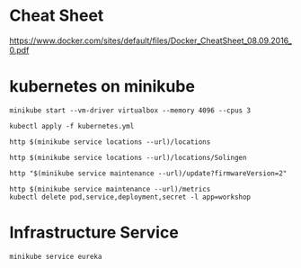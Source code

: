 # Cheat Sheet

https://www.docker.com/sites/default/files/Docker_CheatSheet_08.09.2016_0.pdf

# kubernetes on minikube

```
minikube start --vm-driver virtualbox --memory 4096 --cpus 3

kubectl apply -f kubernetes.yml

http $(minikube service locations --url)/locations 

http $(minikube service locations --url)/locations/Solingen

http "$(minikube service maintenance --url)/update?firmwareVersion=2"

http $(minikube service maintenance --url)/metrics
kubectl delete pod,service,deployment,secret -l app=workshop

```

# Infrastructure Service

```
minikube service eureka

```